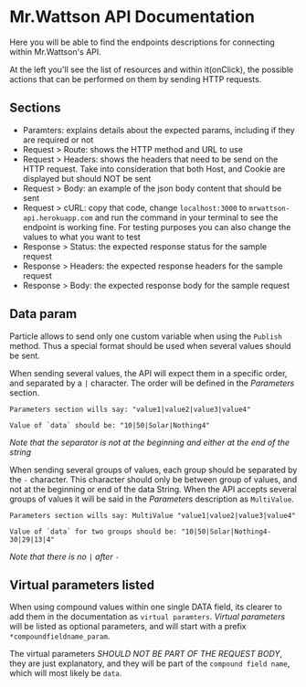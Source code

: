 # Mr.Wattson API Documentation

Here you will be able to find the endpoints descriptions for connecting within
Mr.Wattson's API.

At the left you'll see the list of resources and within it(onClick), the
possible actions that can be performed on them by sending HTTP requests.

## Sections

* Paramters: explains details about the expected params, including if they
are required or not
* Request > Route: shows the HTTP method and URL to use
* Request > Headers: shows the headers that need to be send on the HTTP request.
Take into consideration that both Host, and Cookie are displayed but should NOT
be sent
* Request > Body: an example of the json body content that should be sent
* Request > cURL: copy that code, change `localhost:3000` to
`mrwattson-api.herokuapp.com` and run the command in your terminal to see
the endpoint is working fine. For testing purposes you can also change the
values to what you want to test
* Response > Status: the expected response status for the sample request
* Response > Headers: the expected response headers for the sample request
* Response > Body: the expected response body for the sample request

## Data param

Particle allows to send only one custom variable when using the `Publish`
method. Thus a special format should be used when several values should be
sent.

When sending several values, the API will expect them in a specific order,
and separated by a `|` character. The order will be defined in the _Parameters_
section.

    Parameters section wills say: "value1|value2|value3|value4"

    Value of `data` should be: "10|50|Solar|Nothing4"

_Note that the separator is not at the beginning and either at the end of the
string_

When sending several groups of values, each group should be separated by the
`-` character. This character should only be between group of values, and not
at the beginning or end of the data String. When the API accepts several groups
of values it will be said in the _Parameters_ description as `MultiValue`.

    Parameters section wills say: MultiValue "value1|value2|value3|value4"

    Value of `data` for two groups should be: "10|50|Solar|Nothing4-30|29|13|4"

_Note that there is no `|` after `-`_

## Virtual parameters listed

When using compound values within one single DATA field, its clearer to add them
in the documentation as `virtual paramters`. _Virtual parameters_ will be listed
as optional parameters, and will start with a prefix `*compoundfieldname_param`.

The virtual parameters *SHOULD NOT BE PART OF THE REQUEST BODY*, they are just
explanatory, and they will be part of the `compound field name`, which will
most likely be `data`.
